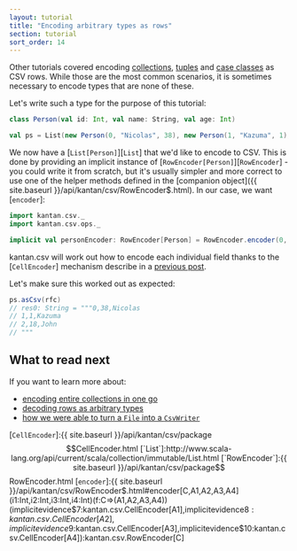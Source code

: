 ```yaml
---
layout: tutorial
title: "Encoding arbitrary types as rows"
section: tutorial
sort_order: 14
---
```

Other tutorials covered encoding [collections](collections_as_rows.html), [tuples](tuples_as_rows.html)
and [case classes](case_classes_as_rows.html) as CSV rows. While those are the most common scenarios, it is sometimes
necessary to encode types that are none of these.

Let's write such a type for the purpose of this tutorial:

```scala
class Person(val id: Int, val name: String, val age: Int)

val ps = List(new Person(0, "Nicolas", 38), new Person(1, "Kazuma", 1), new Person(2, "John", 18))
```

We now have a [`List[Person]`][`List`] that we'd like to encode to CSV. This is done by providing an implicit instance
of [`RowEncoder[Person]`][`RowEncoder`] - you could write it from scratch, but it's usually simpler and more correct
to use one of the helper methods defined in the [companion object]({{ site.baseurl }}/api/kantan/csv/RowEncoder$.html).
In our case, we want [`encoder`]:

```scala
import kantan.csv._
import kantan.csv.ops._

implicit val personEncoder: RowEncoder[Person] = RowEncoder.encoder(0, 2, 1)((p: Person) => (p.id, p.name, p.age))
```

kantan.csv will work out how to encode each individual field thanks to the [`CellEncoder`] mechanism describe in a
[previous post](arbitrary_types_as_cells.html).

Let's make sure this worked out as expected:

```scala
ps.asCsv(rfc)
// res0: String = """0,38,Nicolas
// 1,1,Kazuma
// 2,18,John
// """
```

## What to read next

If you want to learn more about:

* [encoding entire collections in one go](serializing_collections.html)
* [decoding rows as arbitrary types](rows_as_arbitrary_types.html)
* [how we were able to turn a `File` into a `CsvWriter`](csv_sinks.html)

[`CellEncoder`]:{{ site.baseurl }}/api/kantan/csv/package$$CellEncoder.html
[`List`]:http://www.scala-lang.org/api/current/scala/collection/immutable/List.html
[`RowEncoder`]:{{ site.baseurl }}/api/kantan/csv/package$$RowEncoder.html
[`encoder`]:{{ site.baseurl }}/api/kantan/csv/RowEncoder$.html#encoder[C,A1,A2,A3,A4](i1:Int,i2:Int,i3:Int,i4:Int)(f:C=>(A1,A2,A3,A4))(implicitevidence$7:kantan.csv.CellEncoder[A1],implicitevidence$8:kantan.csv.CellEncoder[A2],implicitevidence$9:kantan.csv.CellEncoder[A3],implicitevidence$10:kantan.csv.CellEncoder[A4]):kantan.csv.RowEncoder[C]
